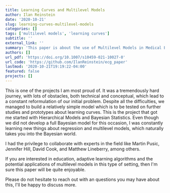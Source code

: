 ```yaml
---
title: Learning Curves and Multilevel Models
author: Ilan Reinstein
date: '2020-10-21'
slug: learning-curves-multilevel-models
categories: []
tags: ['multilevel models', 'learning curves']
subtitle: ''
external_link: ''
summary: 'This paper is about the use of Multilevel Models in Medical Education.'
authors: []
url_pdf: 'https://doi.org/10.1007/s10459-021-10027-0'
url_code: 'https://github.com/IlanReinstein/ecg_paper'
lastmod: '2020-10-21T19:19:22-04:00'
featured: false
projects: []
---
```


This is one of the projects I am most proud of. It was a tremendously hard journey, with lots of obstacles, both technical and conceptual, which lead to a constant reformulation of our initial problem. Despite all the difficulties, we managed to build a relatively simple model which is to be tested on further studies and prototypes about learning curves. This is the project that got me started with Hierarchical Models and Bayesian Statistics. Even though we did not develop a full Bayesian model for this occasion, I was constantly learning new things about regression and multilevel models, which naturally takes you into the Bayesian world.

I had the privilege to collaborate with experts in the field like Martin Pusic, Jennifer Hill, David Cook, and Matthew Lineberry, among others.
 
If you are interested in education, adaptive learning algorithms and the potential applications of multilevel models in this type of setting, then I'm sure this paper will be quite enjoyable. 

Please do not hesitate to reach out with an questions you may have about this, I'll be happy to discuss more.
